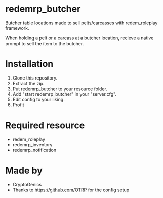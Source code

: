 # redemrp_butcher
Butcher table locations made to sell pelts/carcasses with redem_roleplay framework.

When holding a pelt or a carcass at a butcher location, recieve a native prompt to sell the item to the butcher.

# Installation
1. Clone this repository.
2. Extract the zip.
3. Put redemrp_butcher to your resource folder.
4. Add "start redemrp_butcher" in your "server.cfg".
5. Edit config to your liking.
6. Profit

# Required resource
- redem_roleplay
- redemrp_inventory
- redemrp_notification

# Made by
- CryptoGenics
- Thanks to https://github.com/OTRP for the config setup
